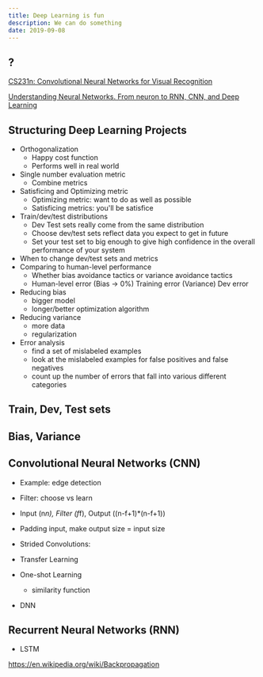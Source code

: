 ```yaml
---
title: Deep Learning is fun
description: We can do something
date: 2019-09-08
---
```


## ?

[CS231n: Convolutional Neural Networks for Visual Recognition](https://github.com/cs231n/cs231n.github.io)

[Understanding Neural Networks. From neuron to RNN, CNN, and Deep Learning](https://towardsdatascience.com/understanding-neural-networks-from-neuron-to-rnn-cnn-and-deep-learning-cd88e90e0a90)

## Structuring Deep Learning Projects

* Orthogonalization
  - Happy cost function
  - Performs well in real world
* Single number evaluation metric
  - Combine metrics
* Satisficing and Optimizing metric
  - Optimizing metric: want to do as well as possible
  - Satisficing metrics: you'll be satisfice
* Train/dev/test distributions
  - Dev Test sets really come from the same distribution
  - Choose dev/test sets reflect data you expect to get in future
  - Set your test set to big enough to give high confidence in the overall performance of your system
* When to change dev/test sets and metrics
* Comparing to human-level performance
  - Whether bias avoidance tactics or variance avoidance tactics
  - Human-level error (Bias -> 0%) Training error (Variance) Dev error
* Reducing bias
  - bigger model
  - longer/better optimization algorithm
* Reducing variance
  - more data
  - regularization
* Error analysis
  - find a set of mislabeled examples
  - look at the mislabeled examples for false positives and false negatives
  - count up the number of errors that fall into various different categories

## Train, Dev, Test sets

## Bias, Variance

## Convolutional Neural Networks (CNN)

* Example: edge detection
* Filter: choose vs learn
* Input (n*n), Filter (f*f), Output ((n-f+1)*(n-f+1))
* Padding input, make output size = input size
* Strided Convolutions:

* Transfer Learning
* One-shot Learning
  - similarity function

* DNN

## Recurrent Neural Networks (RNN)

* LSTM

https://en.wikipedia.org/wiki/Backpropagation
